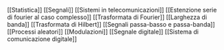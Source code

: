 [[Statistica]]
[[Segnali]]
[[Sistemi in telecomunicazioni]]
[[Estenzione serie di fourier al caso complesso]]
[[Trasformata di Fourier]]
[[Larghezza di banda]]
[[Trasformata di Hilbert]]
[[Segnali passa-basso e passa-banda]]
[[Processi aleatori]]
[[Modulazioni]]
[[Segnale digitale]]
[[Sistema di comunicazione digitale]]